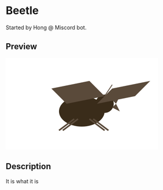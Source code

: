 # Beetle

Started by Hong @ Miscord bot.

## Preview

![Beetle](./beetle.svg)


## Description

It is what it is
